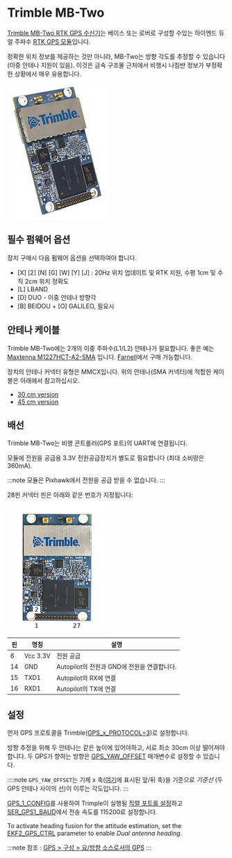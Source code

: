# Trimble MB-Two

[Trimble MB-Two RTK GPS 수신기](https://www.trimble.com/Precision-GNSS/MB-Two-Board.aspx)는 베이스 또는 로버로 구성할 수있는 하이엔드 듀얼 주파수 [RTK GPS 모듈](../gps_compass/rtk_gps.md)입니다.

정확한 위치 정보를 제공하는 것만 아니라, MB-Two는 방향 각도를 추정할 수 있습니다 (이중 안테나 지원이 있음). 이것은 금속 구조물 근처에서 비행시 나침반 정보가 부정확한 상황에서 매우 유용합니다.

![MB-Two 대표 이미지](../../assets/hardware/gps/rtk_trimble_two_gnss_hero.jpg)


## 필수 펌웨어 옵션

장치 구매시 다음 펌웨어 옵션을 선택하여야 합니다.
- \[X\] \[2\] \[N\] \[G\] \[W\] \[Y\] \[J\]  : 20Hz 위치 업데이트 및 RTK 지원, 수평 1cm 및 수직 2cm 위치 정확도
- \[L\] LBAND
- \[D\] DUO - 이중 안테나 방향각
- \[B\] BEIDOU + \[O\] GALILEO, 필요시

## 안테나 케이블

Trimble MB-Two에는 2개의 이중 주파수(L1/L2) 안테나가 필요합니다. 좋은 예는 [Maxtenna M1227HCT-A2-SMA](http://www.maxtena.com/products/helicore/m1227hct-a2-sma/) 입니다.  [Farnell](https://uk.farnell.com/maxtena/m1227hct-a2-sma/antenna-1-217-1-25-1-565-1-61ghz/dp/2484959)에서 구매 가능합니다.

장치의 안테나 커넥터 유형은 MMCX입니다. 위의 안테나(SMA 커넥터)에 적합한 케이블은 아래에서 참고하십시오.
- [30 cm version](https://www.digikey.com/products/en?mpart=415-0073-012&v=24)
- [45 cm version](https://www.digikey.com/products/en?mpart=415-0073-018&v=24)

## 배선

Trimble MB-Two는 비행 콘트롤러(GPS 포트)의 UART에 연결됩니다.

모듈에 전원을 공급용 3.3V 전원공급장치가 별도로 필요합니다 (최대 소비량은 360mA).

:::note
모듈은 Pixhawk에서 전원을 공급 받을 수 없습니다.
:::

28핀 커넥터 핀은 아래와 같은 번호가 지정됩니다:

![MB-Two 핀배열](../../assets/hardware/gps/rtk_trimble_two_gnss_pinouts.jpg)

| 핀  | 명칭       | 설명                             |
| -- | -------- | ------------------------------ |
| 6  | Vcc 3.3V | 전원 공급                          |
| 14 | GND      | Autopilot의 전원과 GND에 전원을 연결합니다. |
| 15 | TXD1     | Autopilot의 RX에 연결              |
| 16 | RXD1     | Autopilot의 TX에 연결              |

## 설정

먼저 GPS 프로토콜을 Trimble([GPS_x_PROTOCOL=3](../advanced_config/parameter_reference.md#GPS_1_PROTOCOL))로 설정합니다.

방향 추정을 위해 두 안테나는 같은 높이에 있어야하고, 서로 최소 30cm 이상 떨어져야 합니다. 두 GPS가 향하는 방향은 [GPS_YAW_OFFSET](../advanced_config/parameter_reference.md#GPS_YAW_OFFSET) 매개변수로 설정할 수 있습니다.

::::note `GPS_YAW_OFFSET`는 기체 x 축([여기](../config/flight_controller_orientation.md#calculating-orientation)에 표시된 앞/뒤 축)을 기준으로 *기준선* (두 GPS 안테나 사이의 선)이 이루는 각도입니다.
:::

[GPS_1_CONFIG](../advanced_config/parameter_reference.md#GPS_1_CONFIG)를 사용하여 Trimple이 실행될 [직렬 포트를 설정](../peripherals/serial_configuration.md)하고 [SER_GPS1_BAUD](../advanced_config/parameter_reference.md#SER_GPS1_BAUD)에서 전송 속도를 115200로 설정합니다.

To activate heading fusion for the attitude estimation, set the [EKF2_GPS_CTRL](../advanced_config/parameter_reference.md#EKF2_GPS_CTRL) parameter to enable *Dual antenna heading*.

:::note
참조 : [GPS &gt; 구성 &gt; 요/방향 소스로서의 GPS](../gps_compass/README.md#configuring-gps-as-yaw-heading-source)
:::
